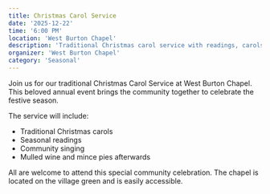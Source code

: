 ```yaml
---
title: Christmas Carol Service
date: '2025-12-22'
time: '6:00 PM'
location: 'West Burton Chapel'
description: 'Traditional Christmas carol service with readings, carols, and mulled wine afterwards.'
organizer: 'West Burton Chapel'
category: 'Seasonal'
---
```


Join us for our traditional Christmas Carol Service at West Burton Chapel. This beloved annual event brings the community together to celebrate the festive season.

The service will include:
- Traditional Christmas carols
- Seasonal readings
- Community singing
- Mulled wine and mince pies afterwards

All are welcome to attend this special community celebration. The chapel is located on the village green and is easily accessible.